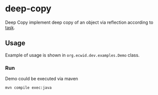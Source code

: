 # deep-copy
Deep Copy implement deep copy of an object via reflection according to [task](https://github.com/Ecwid/new-job/blob/master/Deep-clone.md).

## Usage

Example of usage is shown in `org.ecwid.dev.examples.Demo` class.

### Run
Demo could be executed via maven

```bash
mvn compile exec:java
```



